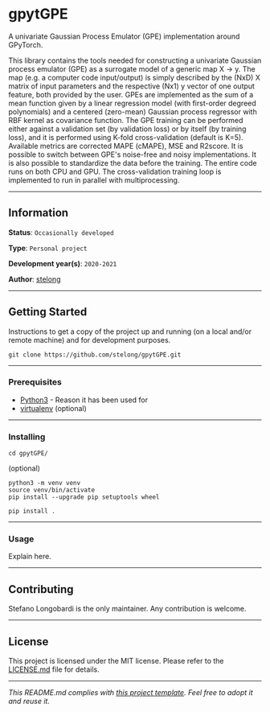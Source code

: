 # gpytGPE

A univariate Gaussian Process Emulator (GPE) implementation around GPyTorch.

This library contains the tools needed for constructing a univariate Gaussian process emulator (GPE) as a surrogate model of a generic map X -> y. The map (e.g. a computer code input/output) is simply described by the (NxD) X matrix of input parameters and the respective (Nx1) y vector of one output feature, both provided by the user. GPEs are implemented as the sum of a mean function given by a linear regression model (with first-order degreed polynomials) and a centered (zero-mean) Gaussian process regressor with RBF kernel as covariance function. The GPE training can be performed either against a validation set (by validation loss) or by itself (by training loss), and it is performed using K-fold cross-validation (default is K=5). Available metrics are corrected MAPE (cMAPE), MSE and R2score. It is possible to switch between GPE's noise-free and noisy implementations. It is also possible to standardize the data before the training. The entire code runs on both CPU and GPU. The cross-validation training loop is implemented to run in parallel with multiprocessing.

---
## Information

**Status**: `Occasionally developed`

**Type**: `Personal project`

**Development year(s)**: `2020-2021`

**Author**: [stelong](https://github.com/stelong)

---
## Getting Started

Instructions to get a copy of the project up and running (on a local and/or 
remote machine) and for development purposes.

```
git clone https://github.com/stelong/gpytGPE.git
```

---
### Prerequisites

* [Python3](https://www.python.org/) - Reason it has been used for
* [virtualenv](https://pypi.org/project/virtualenv/) (optional)

---
### Installing

```
cd gpytGPE/
```

(optional)
```
python3 -m venv venv
source venv/bin/activate
pip install --upgrade pip setuptools wheel
```

```
pip install .
```

---
### Usage

Explain here.


---
## Contributing

Stefano Longobardi is the only maintainer. Any contribution is welcome.

---
## License

This project is licensed under the MIT license.
Please refer to the [LICENSE.md](LICENSE.md) file for details.

---
*This README.md complies with [this project template](
https://github.com/ShadowTemplate/project-template). Feel free to adopt it
and reuse it.*